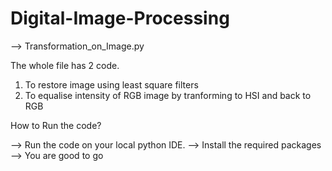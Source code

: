 # Digital-Image-Processing

--> Transformation_on_Image.py

The whole file has 2 code.
  1. To restore image using least square filters
  2. To equalise intensity of RGB image by tranforming to HSI and back to RGB


How to Run the code?

--> Run the code on your local python IDE.
--> Install the required packages
--> You are good to go
